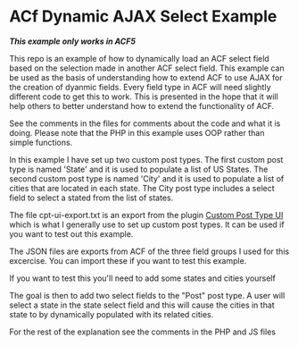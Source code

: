 # ACf Dynamic AJAX Select Example

***This example only works in ACF5***

This repo is an example of how to dynamically load an ACF select field based on the selection made in
another ACF select field. This example can be used as the basis of understanding how to extend ACF to
use AJAX for the creation of dyanmic fields. Every field type in ACF will need slightly different code
to get this to work. This is presented in the hope that it will help others to better understand how
to extend the functionality of ACF.

See the comments in the files for comments about the code and what it is doing. Please note that the
PHP in this example uses OOP rather than simple functions.

In this example I have set up two custom post types. The first custom post type is named 'State' and it
is used to populate a list of US States. The second custom post type is named 'City' and it is used to
populate a list of cities that are located in each state. The City post type includes a select
field to select a stated from the list of states.

The file cpt-ui-export.txt is an export from the plugin 
[Custom Post Type UI](https://github.com/WebDevStudios/custom-post-type-ui) which is what I generally 
use to set up custom post types. It can be used if you want to test out this example.

The JSON files are exports from ACF of the three field groups I used for this excercise. You can import these
if you want to test this example.

If you want to test this you'll need to add some states and cities yourself

The goal is then to add two select fields to the "Post" post type. A user will select a state in the state
select field and this will cause the cities in that state to by dynamically populated with its related cities.

For the rest of the explanation see the comments in the PHP and JS files
